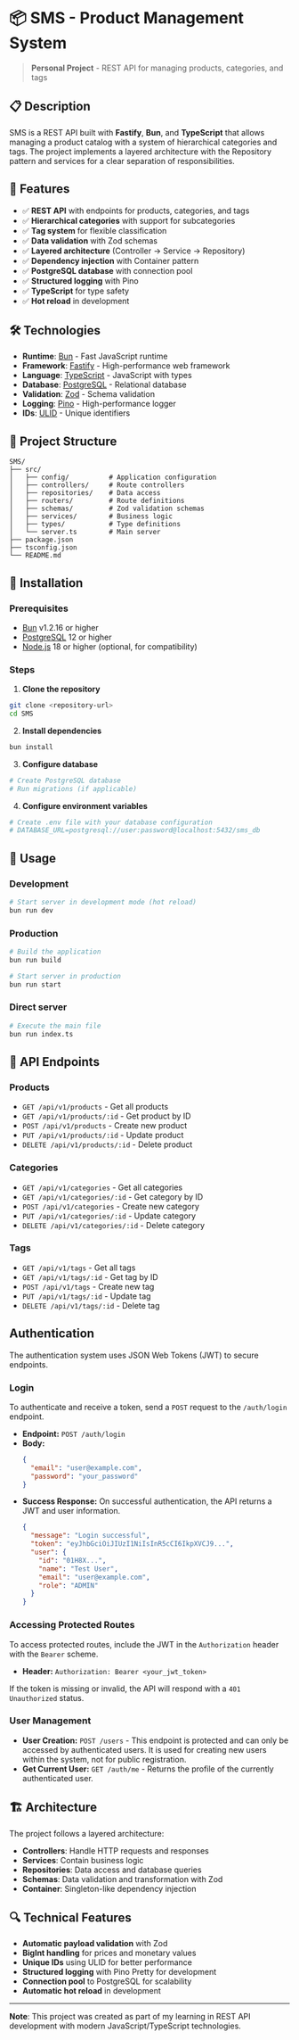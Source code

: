 # 📦 SMS - Product Management System

> **Personal Project** - REST API for managing products, categories, and tags

## 📋 Description

SMS is a REST API built with **Fastify**, **Bun**, and **TypeScript** that allows managing a product catalog with a system of hierarchical categories and tags. The project implements a layered architecture with the Repository pattern and services for a clear separation of responsibilities.

## 🚀 Features

- ✅ **REST API** with endpoints for products, categories, and tags
- ✅ **Hierarchical categories** with support for subcategories
- ✅ **Tag system** for flexible classification
- ✅ **Data validation** with Zod schemas
- ✅ **Layered architecture** (Controller → Service → Repository)
- ✅ **Dependency injection** with Container pattern
- ✅ **PostgreSQL database** with connection pool
- ✅ **Structured logging** with Pino
- ✅ **TypeScript** for type safety
- ✅ **Hot reload** in development

## 🛠️ Technologies

- **Runtime**: [Bun](https://bun.sh) - Fast JavaScript runtime
- **Framework**: [Fastify](https://fastify.dev) - High-performance web framework
- **Language**: [TypeScript](https://www.typescriptlang.org) - JavaScript with types
- **Database**: [PostgreSQL](https://www.postgresql.org) - Relational database
- **Validation**: [Zod](httpss://zod.dev) - Schema validation
- **Logging**: [Pino](https://getpino.io) - High-performance logger
- **IDs**: [ULID](https://github.com/ulid/spec) - Unique identifiers

## 📁 Project Structure

```
SMS/
├── src/
│   ├── config/          # Application configuration
│   ├── controllers/     # Route controllers
│   ├── repositories/    # Data access
│   ├── routers/         # Route definitions
│   ├── schemas/         # Zod validation schemas
│   ├── services/        # Business logic
│   ├── types/           # Type definitions
│   └── server.ts        # Main server
├── package.json
├── tsconfig.json
└── README.md
```

## 🔧 Installation

### Prerequisites

- [Bun](https://bun.sh) v1.2.16 or higher
- [PostgreSQL](https://www.postgresql.org) 12 or higher
- [Node.js](https://nodejs.org) 18 or higher (optional, for compatibility)

### Steps

1. **Clone the repository**
```bash
git clone <repository-url>
cd SMS
```

2. **Install dependencies**
```bash
bun install
```

3. **Configure database**
```bash
# Create PostgreSQL database
# Run migrations (if applicable)
```

4. **Configure environment variables**
```bash
# Create .env file with your database configuration
# DATABASE_URL=postgresql://user:password@localhost:5432/sms_db
```

## 🚀 Usage

### Development

```bash
# Start server in development mode (hot reload)
bun run dev
```

### Production

```bash
# Build the application
bun run build

# Start server in production
bun run start
```

### Direct server

```bash
# Execute the main file
bun run index.ts
```

## 📡 API Endpoints

### Products

- `GET /api/v1/products` - Get all products
- `GET /api/v1/products/:id` - Get product by ID
- `POST /api/v1/products` - Create new product
- `PUT /api/v1/products/:id` - Update product
- `DELETE /api/v1/products/:id` - Delete product

### Categories

- `GET /api/v1/categories` - Get all categories
- `GET /api/v1/categories/:id` - Get category by ID
- `POST /api/v1/categories` - Create new category
- `PUT /api/v1/categories/:id` - Update category
- `DELETE /api/v1/categories/:id` - Delete category

### Tags

- `GET /api/v1/tags` - Get all tags
- `GET /api/v1/tags/:id` - Get tag by ID
- `POST /api/v1/tags` - Create new tag
- `PUT /api/v1/tags/:id` - Update tag
- `DELETE /api/v1/tags/:id` - Delete tag

## Authentication

The authentication system uses JSON Web Tokens (JWT) to secure endpoints.

### Login

To authenticate and receive a token, send a `POST` request to the `/auth/login` endpoint.

-   **Endpoint:** `POST /auth/login`
-   **Body:**
    ```json
    {
      "email": "user@example.com",
      "password": "your_password"
    }
    ```
-   **Success Response:**
    On successful authentication, the API returns a JWT and user information.
    ```json
    {
      "message": "Login successful",
      "token": "eyJhbGciOiJIUzI1NiIsInR5cCI6IkpXVCJ9...",
      "user": {
        "id": "01H8X...",
        "name": "Test User",
        "email": "user@example.com",
        "role": "ADMIN"
      }
    }
    ```

### Accessing Protected Routes

To access protected routes, include the JWT in the `Authorization` header with the `Bearer` scheme.

-   **Header:** `Authorization: Bearer <your_jwt_token>`

If the token is missing or invalid, the API will respond with a `401 Unauthorized` status.

### User Management

-   **User Creation:** `POST /users` - This endpoint is protected and can only be accessed by authenticated users. It is used for creating new users within the system, not for public registration.
-   **Get Current User:** `GET /auth/me` - Returns the profile of the currently authenticated user.

## 🏗️ Architecture

The project follows a layered architecture:

- **Controllers**: Handle HTTP requests and responses
- **Services**: Contain business logic
- **Repositories**: Data access and database queries
- **Schemas**: Data validation and transformation with Zod
- **Container**: Singleton-like dependency injection

## 🔍 Technical Features

- **Automatic payload validation** with Zod
- **BigInt handling** for prices and monetary values
- **Unique IDs** using ULID for better performance
- **Structured logging** with Pino Pretty for development
- **Connection pool** to PostgreSQL for scalability
- **Automatic hot reload** in development

---

**Note**: This project was created as part of my learning in REST API development with modern JavaScript/TypeScript technologies.
